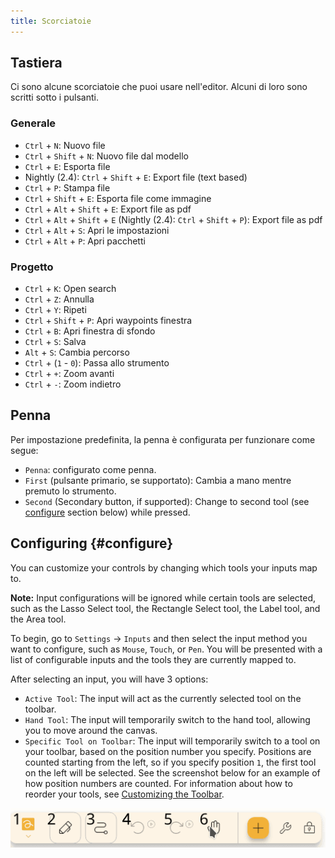 ```yaml
---
title: Scorciatoie
---
```


## Tastiera

Ci sono alcune scorciatoie che puoi usare nell'editor.
Alcuni di loro sono scritti sotto i pulsanti.

### Generale

- `Ctrl` + `N`: Nuovo file
- `Ctrl` + `Shift` + `N`: Nuovo file dal modello
- `Ctrl` + `E`: Esporta file
- Nightly (2.4): `Ctrl` + `Shift` + `E`: Export file (text based)
- `Ctrl` + `P`: Stampa file
- `Ctrl` + `Shift` + `E`: Esporta file come immagine
- `Ctrl` + `Alt` + `Shift` + `E`: Export file as pdf
- `Ctrl` + `Alt` + `Shift` + `E` (Nightly (2.4): `Ctrl` + `Shift` + `P`): Export file as pdf
- `Ctrl` + `Alt` + `S`: Apri le impostazioni
- `Ctrl` + `Alt` + `P`: Apri pacchetti

### Progetto

- `Ctrl` + `K`: Open search
- `Ctrl` + `Z`: Annulla
- `Ctrl` + `Y`: Ripeti
- `Ctrl` + `Shift` + `P`: Apri waypoints finestra
- `Ctrl` + `B`: Apri finestra di sfondo
- `Ctrl` + `S`: Salva
- `Alt` + `S`: Cambia percorso
- `Ctrl` + (`1` - `0`): Passa allo strumento
- `Ctrl` + `+`: Zoom avanti
- `Ctrl` + `-`: Zoom indietro

## Penna

Per impostazione predefinita, la penna è configurata per funzionare come segue:

- `Penna`: configurato come penna.
- `First` (pulsante primario, se supportato): Cambia a mano mentre premuto lo strumento.
- `Second` (Secondary button, if supported): Change to second tool (see [configure](#configure) section below) while pressed.

## Configuring {#configure}

You can customize your controls by changing which tools your inputs map to.

**Note:** Input configurations will be ignored while certain tools are selected, such as the Lasso Select tool, the Rectangle Select tool, the Label tool, and the Area tool.

To begin, go to `Settings` → `Inputs` and then select the input method you want to configure, such as `Mouse`, `Touch`, or `Pen`. You will be presented with a list of configurable inputs and the tools they are currently mapped to.

After selecting an input, you will have 3 options:

- `Active Tool`: The input will act as the currently selected tool on the toolbar.
- `Hand Tool`: The input will temporarily switch to the hand tool, allowing you to move around the canvas.
- `Specific Tool on Toolbar`: The input will temporarily switch to a tool on your toolbar, based on the position number you specify. Positions are counted starting from the left, so if you specify position `1`, the first tool on the left will be selected. See the screenshot below for an example of how position numbers are counted. For information about how to reorder your tools, see [Customizing the Toolbar](../intro/#customizing-the-toolbar).

![toolbar numbered](toolbar_numbered.png)